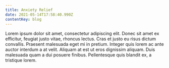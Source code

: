 ```yaml
---
title: Anxiety Relief
date: 2021-05-14T17:58:40.990Z
contentKey: blog
---
```

Lorem ipsum dolor sit amet, consectetur adipiscing elit. Donec sit amet ex efficitur, feugiat justo vitae, rhoncus lectus. Cras et justo eu risus dictum convallis. Praesent malesuada eget mi in pretium. Integer quis lorem ac ante auctor interdum a at velit. Aliquam at est ut eros dignissim aliquam. Duis malesuada quam a dui posuere finibus. Pellentesque quis blandit ex, a tristique lorem.